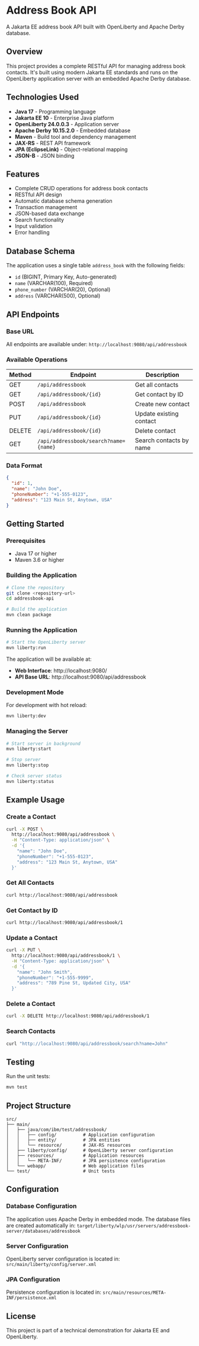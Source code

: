 # Address Book API

A Jakarta EE address book API built with OpenLiberty and Apache Derby database.

## Overview

This project provides a complete RESTful API for managing address book contacts. It's built using modern Jakarta EE standards and runs on the OpenLiberty application server with an embedded Apache Derby database.

## Technologies Used

- **Java 17** - Programming language
- **Jakarta EE 10** - Enterprise Java platform
- **OpenLiberty 24.0.0.3** - Application server
- **Apache Derby 10.15.2.0** - Embedded database
- **Maven** - Build tool and dependency management
- **JAX-RS** - REST API framework
- **JPA (EclipseLink)** - Object-relational mapping
- **JSON-B** - JSON binding

## Features

- Complete CRUD operations for address book contacts
- RESTful API design
- Automatic database schema generation
- Transaction management
- JSON-based data exchange
- Search functionality
- Input validation
- Error handling

## Database Schema

The application uses a single table `address_book` with the following fields:

- `id` (BIGINT, Primary Key, Auto-generated)
- `name` (VARCHAR(100), Required)
- `phone_number` (VARCHAR(20), Optional)
- `address` (VARCHAR(500), Optional)

## API Endpoints

### Base URL
All endpoints are available under: `http://localhost:9080/api/addressbook`

### Available Operations

| Method | Endpoint | Description |
|--------|----------|-------------|
| GET | `/api/addressbook` | Get all contacts |
| GET | `/api/addressbook/{id}` | Get contact by ID |
| POST | `/api/addressbook` | Create new contact |
| PUT | `/api/addressbook/{id}` | Update existing contact |
| DELETE | `/api/addressbook/{id}` | Delete contact |
| GET | `/api/addressbook/search?name={name}` | Search contacts by name |

### Data Format

```json
{
  "id": 1,
  "name": "John Doe",
  "phoneNumber": "+1-555-0123",
  "address": "123 Main St, Anytown, USA"
}
```

## Getting Started

### Prerequisites

- Java 17 or higher
- Maven 3.6 or higher

### Building the Application

```bash
# Clone the repository
git clone <repository-url>
cd addressbook-api

# Build the application
mvn clean package
```

### Running the Application

```bash
# Start the OpenLiberty server
mvn liberty:run
```

The application will be available at:
- **Web Interface**: http://localhost:9080/
- **API Base URL**: http://localhost:9080/api/addressbook

### Development Mode

For development with hot reload:

```bash
mvn liberty:dev
```

### Managing the Server

```bash
# Start server in background
mvn liberty:start

# Stop server
mvn liberty:stop

# Check server status
mvn liberty:status
```

## Example Usage

### Create a Contact
```bash
curl -X POST \
  http://localhost:9080/api/addressbook \
  -H "Content-Type: application/json" \
  -d '{
    "name": "John Doe",
    "phoneNumber": "+1-555-0123",
    "address": "123 Main St, Anytown, USA"
  }'
```

### Get All Contacts
```bash
curl http://localhost:9080/api/addressbook
```

### Get Contact by ID
```bash
curl http://localhost:9080/api/addressbook/1
```

### Update a Contact
```bash
curl -X PUT \
  http://localhost:9080/api/addressbook/1 \
  -H "Content-Type: application/json" \
  -d '{
    "name": "John Smith",
    "phoneNumber": "+1-555-9999",
    "address": "789 Pine St, Updated City, USA"
  }'
```

### Delete a Contact
```bash
curl -X DELETE http://localhost:9080/api/addressbook/1
```

### Search Contacts
```bash
curl "http://localhost:9080/api/addressbook/search?name=John"
```

## Testing

Run the unit tests:

```bash
mvn test
```

## Project Structure

```
src/
├── main/
│   ├── java/com/ibm/test/addressbook/
│   │   ├── config/          # Application configuration
│   │   ├── entity/          # JPA entities
│   │   └── resource/        # JAX-RS resources
│   ├── liberty/config/      # OpenLiberty server configuration
│   ├── resources/           # Application resources
│   │   └── META-INF/        # JPA persistence configuration
│   └── webapp/              # Web application files
└── test/                    # Unit tests
```

## Configuration

### Database Configuration
The application uses Apache Derby in embedded mode. The database files are created automatically in:
`target/liberty/wlp/usr/servers/addressbook-server/databases/addressbook`

### Server Configuration
OpenLiberty server configuration is located in:
`src/main/liberty/config/server.xml`

### JPA Configuration
Persistence configuration is located in:
`src/main/resources/META-INF/persistence.xml`

## License

This project is part of a technical demonstration for Jakarta EE and OpenLiberty.
